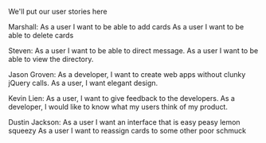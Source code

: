 We'll put our user stories here

Marshall:
As a user I want to be able to add cards
As a user I want to be able to delete cards

Steven:
As a user I want to be able to direct message.
As a user I want to be able to view the directory.

Jason Groven:
As a developer, I want to create web apps without clunky jQuery calls.
As a user, I want elegant design.

Kevin Lien:
As a user, I want to give feedback to the developers.
As a developer, I would like to know what my users think of my product.

Dustin Jackson:
As a user I want an interface that is easy peasy lemon squeezy
As a user I want to reassign cards to some other poor schmuck

